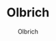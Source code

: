 ---
designer: Endless Knot
description: "Collection%3A%20Omni%20Collection%0AColor%3A%20Ivory%0AMaterial%3A%20100%25%20WoolPile%3A%201/4%22Width%3A%2013%272%22Style%3A%20Solid%2C%20TexturalPattern%20Repeat%3A%201/2%22%20W%20x%201/2%22%20L"
image_primary: img/OLB-01-600x826.jpg
image_secondary: ../../../images/blank.png
manufacturer: Endless Knot
href: https://endlessknotrugs.com/product/olbrich-ivory/
subtitle: Olbrich
tags: 
  - endless_knot
  - on-demand-rugs
title: Olbrich
image_thumb: img/OLB-01-300x300.jpg
category: on-demand-rugs
slug: /manufacturers/endless-knot/on-demand-rugs/endless-knot-olbrich
---
